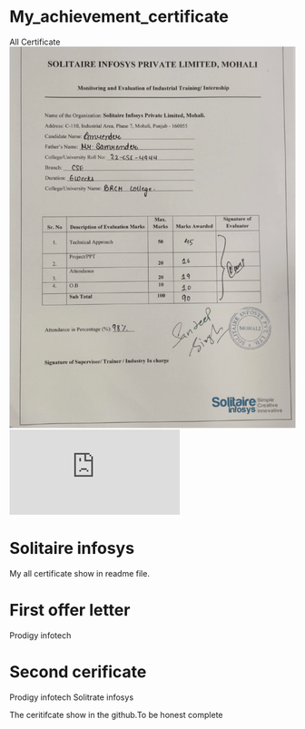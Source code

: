 # My_achievement_certificate
All Certificate
![image alt](https://github.com/Amrenderkumar/My_achievement_certificate/blob/f41d1b398c073bd5deea0f3d3b0b1574aeb6d2cf/solit.png.png)
![image alt](https://github.com/Amrenderkumar/My_achievement_certificate/blob/cbfe4000068bebb131a65db2578f65f674a4c8f7/Offer%20Letter%20internship.pdf)
# Solitaire infosys 
My all certificate show in readme file.
# First offer letter
Prodigy infotech
# Second cerificate
Prodigy infotech
Solitrate infosys
  
The ceritifcate show in the github.To be honest complete

